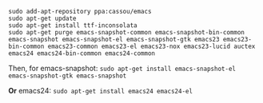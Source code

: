 ```
sudo add-apt-repository ppa:cassou/emacs
sudo apt-get update
sudo apt-get install ttf-inconsolata
sudo apt-get purge emacs-snapshot-common emacs-snapshot-bin-common emacs-snapshot emacs-snapshot-el emacs-snapshot-gtk emacs23 emacs23-bin-common emacs23-common emacs23-el emacs23-nox emacs23-lucid auctex emacs24 emacs24-bin-common emacs24-common
```

Then, for emacs-snapshot:
`sudo apt-get install emacs-snapshot-el emacs-snapshot-gtk emacs-snapshot`

**Or** emacs24:
`sudo apt-get install emacs24 emacs24-el`